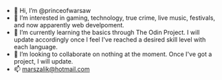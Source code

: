 - 👋 Hi, I’m @princeofwarsaw
- 👀 I’m interested in gaming, technology, true crime, live music, festivals, and now apparently web develpoment.
- 🌱 I’m currently learning the basics through The Odin Project.  I will update accordingly once I feel I've reached a desired skill level with each language.
- 💞️ I’m looking to collaborate on nothing at the moment.  Once I've got a project, I will update.
- 📫 marszalik@hotmail.com

<!---
princeofwarsaw/princeofwarsaw is a ✨ special ✨ repository because its `README.md` (this file) appears on your GitHub profile.
You can click the Preview link to take a look at your changes.
--->
